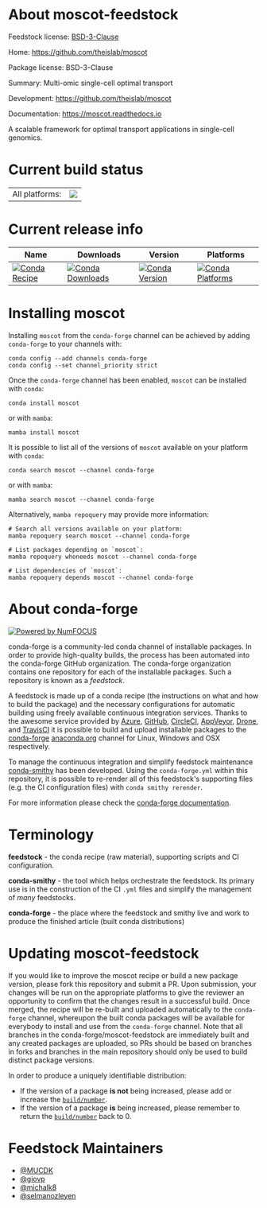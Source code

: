 About moscot-feedstock
======================

Feedstock license: [BSD-3-Clause](https://github.com/conda-forge/moscot-feedstock/blob/main/LICENSE.txt)

Home: https://github.com/theislab/moscot

Package license: BSD-3-Clause

Summary: Multi-omic single-cell optimal transport

Development: https://github.com/theislab/moscot

Documentation: https://moscot.readthedocs.io

A scalable framework for optimal transport applications in single-cell genomics.


Current build status
====================


<table><tr><td>All platforms:</td>
    <td>
      <a href="https://dev.azure.com/conda-forge/feedstock-builds/_build/latest?definitionId=18914&branchName=main">
        <img src="https://dev.azure.com/conda-forge/feedstock-builds/_apis/build/status/moscot-feedstock?branchName=main">
      </a>
    </td>
  </tr>
</table>

Current release info
====================

| Name | Downloads | Version | Platforms |
| --- | --- | --- | --- |
| [![Conda Recipe](https://img.shields.io/badge/recipe-moscot-green.svg)](https://anaconda.org/conda-forge/moscot) | [![Conda Downloads](https://img.shields.io/conda/dn/conda-forge/moscot.svg)](https://anaconda.org/conda-forge/moscot) | [![Conda Version](https://img.shields.io/conda/vn/conda-forge/moscot.svg)](https://anaconda.org/conda-forge/moscot) | [![Conda Platforms](https://img.shields.io/conda/pn/conda-forge/moscot.svg)](https://anaconda.org/conda-forge/moscot) |

Installing moscot
=================

Installing `moscot` from the `conda-forge` channel can be achieved by adding `conda-forge` to your channels with:

```
conda config --add channels conda-forge
conda config --set channel_priority strict
```

Once the `conda-forge` channel has been enabled, `moscot` can be installed with `conda`:

```
conda install moscot
```

or with `mamba`:

```
mamba install moscot
```

It is possible to list all of the versions of `moscot` available on your platform with `conda`:

```
conda search moscot --channel conda-forge
```

or with `mamba`:

```
mamba search moscot --channel conda-forge
```

Alternatively, `mamba repoquery` may provide more information:

```
# Search all versions available on your platform:
mamba repoquery search moscot --channel conda-forge

# List packages depending on `moscot`:
mamba repoquery whoneeds moscot --channel conda-forge

# List dependencies of `moscot`:
mamba repoquery depends moscot --channel conda-forge
```


About conda-forge
=================

[![Powered by
NumFOCUS](https://img.shields.io/badge/powered%20by-NumFOCUS-orange.svg?style=flat&colorA=E1523D&colorB=007D8A)](https://numfocus.org)

conda-forge is a community-led conda channel of installable packages.
In order to provide high-quality builds, the process has been automated into the
conda-forge GitHub organization. The conda-forge organization contains one repository
for each of the installable packages. Such a repository is known as a *feedstock*.

A feedstock is made up of a conda recipe (the instructions on what and how to build
the package) and the necessary configurations for automatic building using freely
available continuous integration services. Thanks to the awesome service provided by
[Azure](https://azure.microsoft.com/en-us/services/devops/), [GitHub](https://github.com/),
[CircleCI](https://circleci.com/), [AppVeyor](https://www.appveyor.com/),
[Drone](https://cloud.drone.io/welcome), and [TravisCI](https://travis-ci.com/)
it is possible to build and upload installable packages to the
[conda-forge](https://anaconda.org/conda-forge) [anaconda.org](https://anaconda.org/)
channel for Linux, Windows and OSX respectively.

To manage the continuous integration and simplify feedstock maintenance
[conda-smithy](https://github.com/conda-forge/conda-smithy) has been developed.
Using the ``conda-forge.yml`` within this repository, it is possible to re-render all of
this feedstock's supporting files (e.g. the CI configuration files) with ``conda smithy rerender``.

For more information please check the [conda-forge documentation](https://conda-forge.org/docs/).

Terminology
===========

**feedstock** - the conda recipe (raw material), supporting scripts and CI configuration.

**conda-smithy** - the tool which helps orchestrate the feedstock.
                   Its primary use is in the construction of the CI ``.yml`` files
                   and simplify the management of *many* feedstocks.

**conda-forge** - the place where the feedstock and smithy live and work to
                  produce the finished article (built conda distributions)


Updating moscot-feedstock
=========================

If you would like to improve the moscot recipe or build a new
package version, please fork this repository and submit a PR. Upon submission,
your changes will be run on the appropriate platforms to give the reviewer an
opportunity to confirm that the changes result in a successful build. Once
merged, the recipe will be re-built and uploaded automatically to the
`conda-forge` channel, whereupon the built conda packages will be available for
everybody to install and use from the `conda-forge` channel.
Note that all branches in the conda-forge/moscot-feedstock are
immediately built and any created packages are uploaded, so PRs should be based
on branches in forks and branches in the main repository should only be used to
build distinct package versions.

In order to produce a uniquely identifiable distribution:
 * If the version of a package **is not** being increased, please add or increase
   the [``build/number``](https://docs.conda.io/projects/conda-build/en/latest/resources/define-metadata.html#build-number-and-string).
 * If the version of a package **is** being increased, please remember to return
   the [``build/number``](https://docs.conda.io/projects/conda-build/en/latest/resources/define-metadata.html#build-number-and-string)
   back to 0.

Feedstock Maintainers
=====================

* [@MUCDK](https://github.com/MUCDK/)
* [@giovp](https://github.com/giovp/)
* [@michalk8](https://github.com/michalk8/)
* [@selmanozleyen](https://github.com/selmanozleyen/)

